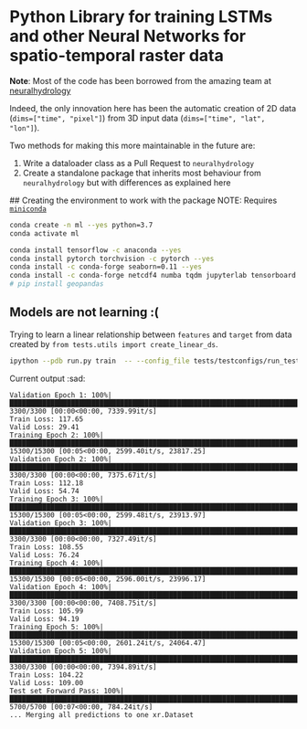 # Python Library for training LSTMs and other Neural Networks for spatio-temporal raster data

**Note**: Most of the code has been borrowed from the amazing team at [neuralhydrology](https://github.com/neuralhydrology/neuralhydrology) 

Indeed, the only innovation here has been the automatic creation of 2D data (`dims=["time", "pixel"]`) from 3D input data (`dims=["time", "lat", "lon"]`). 

Two methods for making this more maintainable in the future are:
1) Write a dataloader class as a Pull Request to `neuralhydrology`
1) Create a standalone package that inherits most behaviour from `neuralhydrology` but with differences as explained here

## Creating the environment to work with the package
NOTE: Requires [`miniconda`](https://docs.conda.io/en/latest/miniconda.html)
```bash
conda create -n ml --yes python=3.7
conda activate ml
```

```bash
conda install tensorflow -c anaconda --yes
conda install pytorch torchvision -c pytorch --yes
conda install -c conda-forge seaborn=0.11 --yes
conda install -c conda-forge netcdf4 numba tqdm jupyterlab tensorboard ipython pip ruamel.yaml xarray descartes statsmodels scikit-learn black mypy --yes
# pip install geopandas
```

## Models are not learning :(
Trying to learn a linear relationship between `features` and `target` from data created by `from tests.utils import create_linear_ds`.
```bash
ipython --pdb run.py train  -- --config_file tests/testconfigs/run_test_config.yml
```

Current output :sad:
```
Validation Epoch 1: 100%|██████████████████████████████████████████████████████████████████████████████████| 3300/3300 [00:00<00:00, 7339.99it/s]
Train Loss: 117.65
Valid Loss: 29.41
Training Epoch 2: 100%|████████████████████████████████████████████████████████████████████████| 15300/15300 [00:05<00:00, 2599.40it/s, 23817.25]
Validation Epoch 2: 100%|██████████████████████████████████████████████████████████████████████████████████| 3300/3300 [00:00<00:00, 7375.67it/s]
Train Loss: 112.18
Valid Loss: 54.74
Training Epoch 3: 100%|████████████████████████████████████████████████████████████████████████| 15300/15300 [00:05<00:00, 2599.48it/s, 23913.97]
Validation Epoch 3: 100%|██████████████████████████████████████████████████████████████████████████████████| 3300/3300 [00:00<00:00, 7327.49it/s]
Train Loss: 108.55
Valid Loss: 76.24
Training Epoch 4: 100%|████████████████████████████████████████████████████████████████████████| 15300/15300 [00:05<00:00, 2596.00it/s, 23996.17]
Validation Epoch 4: 100%|██████████████████████████████████████████████████████████████████████████████████| 3300/3300 [00:00<00:00, 7408.75it/s]
Train Loss: 105.99
Valid Loss: 94.19
Training Epoch 5: 100%|████████████████████████████████████████████████████████████████████████| 15300/15300 [00:05<00:00, 2601.24it/s, 24064.47]
Validation Epoch 5: 100%|██████████████████████████████████████████████████████████████████████████████████| 3300/3300 [00:00<00:00, 7394.89it/s]
Train Loss: 104.22
Valid Loss: 109.00
Test set Forward Pass: 100%|████████████████████████████████████████████████████████████████████████████████| 5700/5700 [00:07<00:00, 784.24it/s]
... Merging all predictions to one xr.Dataset
```